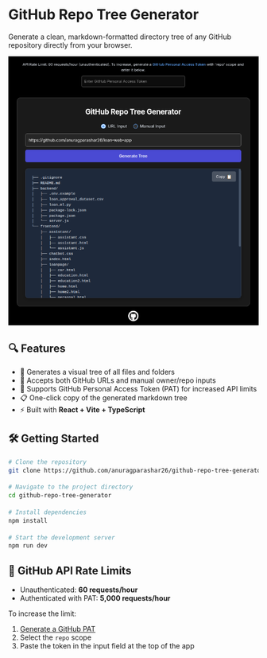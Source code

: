 # GitHub Repo Tree Generator

Generate a clean, markdown-formatted directory tree of any GitHub repository directly from your browser.

![Demo Screenshot](assets/demo.png)

## 🔍 Features

- 🌲 Generates a visual tree of all files and folders
- 🔗 Accepts both GitHub URLs and manual owner/repo inputs
- 🔐 Supports GitHub Personal Access Token (PAT) for increased API limits
- 📋 One-click copy of the generated markdown tree
- ⚡ Built with **React + Vite + TypeScript**

## 🛠️ Getting Started

```bash
# Clone the repository
git clone https://github.com/anuragparashar26/github-repo-tree-generator.git

# Navigate to the project directory
cd github-repo-tree-generator

# Install dependencies
npm install

# Start the development server
npm run dev
```

## 🔐 GitHub API Rate Limits

- Unauthenticated: **60 requests/hour**
- Authenticated with PAT: **5,000 requests/hour**

To increase the limit:

1. [Generate a GitHub PAT](https://github.com/settings/tokens?type=beta)
2. Select the `repo` scope
3. Paste the token in the input field at the top of the app
